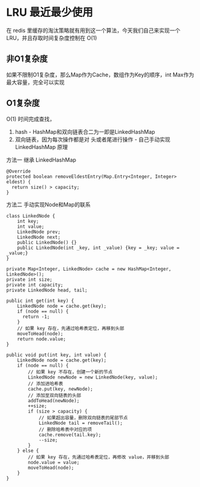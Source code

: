 # LRU 最近最少使用
在 redis 里缓存的淘汰策略就有用到这一个算法，今天我们自己来实现一个 LRU，并且存取时间复杂度控制在 O(1)

## 非O1复杂度
如果不限制O1复杂度，那么Map作为Cache，数组作为Key的顺序，int Max作为最大容量，完全可以实现

## O1复杂度
O(1) 时间完成查找，
1. hash - HashMap和双向链表合二为一即是LinkedHashMap
2. 双向链表，因为每次操作都是对 头或者尾进行操作 - 自己手动实现 LinkedHashMap 原理

方法一 继承 LinkedHashMap

    @Override
    protected boolean removeEldestEntry(Map.Entry<Integer, Integer> eldest) {
      return size() > capacity;
    }


方法二 手动实现Node和Map的联系

    class LinkedNode {
        int key;
        int value;
        LinkedNode prev;
        LinkedNode next;
        public LinkedNode() {}
        public LinkedNode(int _key, int _value) {key = _key; value = _value;}
    }

    private Map<Integer, LinkedNode> cache = new HashMap<Integer, LinkedNode>();
    private int size;
    private int capacity;
    private LinkedNode head, tail;
    
    public int get(int key) {
        LinkedNode node = cache.get(key);
        if (node == null) {
          return -1;
        }
        // 如果 key 存在，先通过哈希表定位，再移到头部
        moveToHead(node);
        return node.value;
    }

    public void put(int key, int value) {
        LinkedNode node = cache.get(key);
        if (node == null) {
            // 如果 key 不存在，创建一个新的节点
            LinkedNode newNode = new LinkedNode(key, value);
            // 添加进哈希表
            cache.put(key, newNode);
            // 添加至双向链表的头部
            addToHead(newNode);
            ++size;
            if (size > capacity) {
                // 如果超出容量，删除双向链表的尾部节点
                LinkedNode tail = removeTail();
                // 删除哈希表中对应的项
                cache.remove(tail.key);
                --size;
            }
        } else {
            // 如果 key 存在，先通过哈希表定位，再修改 value，并移到头部
            node.value = value;
            moveToHead(node);
        }
    }

